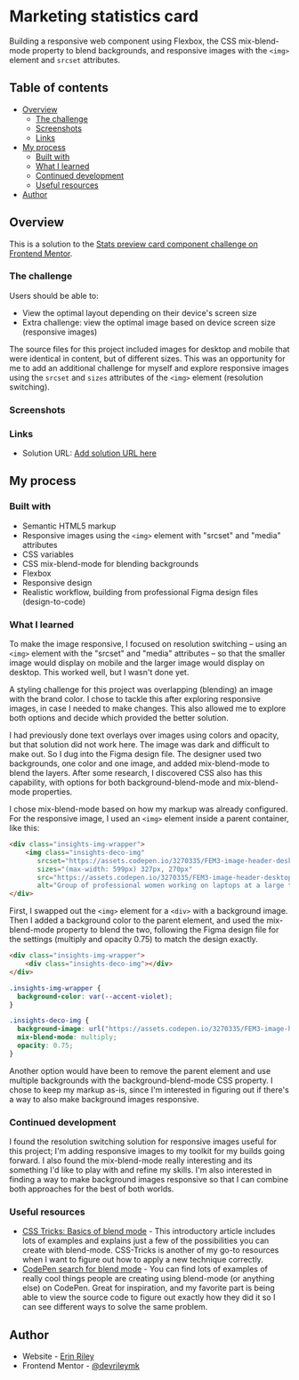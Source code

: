 # Marketing statistics card

Building a responsive web component using Flexbox, the CSS mix-blend-mode property to blend backgrounds, and responsive images with the `<img>` element and `srcset` attributes.

## Table of contents

- [Overview](#overview)
  - [The challenge](#the-challenge)
  - [Screenshots](#screenshots)
  - [Links](#links)
- [My process](#my-process)
  - [Built with](#built-with)
  - [What I learned](#what-i-learned)
  - [Continued development](#continued-development)
  - [Useful resources](#useful-resources)
- [Author](#author)

## Overview

This is a solution to the [Stats preview card component challenge on Frontend Mentor](https://www.frontendmentor.io/challenges/stats-preview-card-component-8JqbgoU62).

### The challenge

Users should be able to:

- View the optimal layout depending on their device's screen size
- Extra challenge: view the optimal image based on device screen size (responsive images)

The source files for this project included images for desktop and mobile that were identical in content, but of different sizes. This was an opportunity for me to add an additional challenge for myself and explore responsive images using the `srcset` and `sizes` attributes of the `<img>` element (resolution switching). 

### Screenshots

### Links

- Solution URL: [Add solution URL here](https://your-solution-url.com)

## My process

### Built with

- Semantic HTML5 markup
- Responsive images using the `<img>` element with "srcset" and "media" attributes
- CSS variables
- CSS mix-blend-mode for blending backgrounds
- Flexbox
- Responsive design
- Realistic workflow, building from professional Figma design files (design-to-code)

### What I learned

To make the image responsive, I focused on resolution switching – using an `<img>` element with the "srcset" and "media" attributes – so that the smaller image would display on mobile and the larger image would display on desktop. This worked well, but I wasn't done yet.

A styling challenge for this project was overlapping (blending) an image with the brand color. I chose to tackle this after exploring responsive images, in case I needed to make changes. This also allowed me to explore both options and decide which provided the better solution.

I had previously done text overlays over images using colors and opacity, but that solution did not work here. The image was dark and difficult to make out. So I dug into the Figma design file. The designer used two backgrounds, one color and one image, and added mix-blend-mode to blend the layers. After some research, I discovered CSS also has this capability, with options for both background-blend-mode and mix-blend-mode properties.

I chose mix-blend-mode based on how my markup was already configured. For the responsive image, I used an `<img>` element inside a parent container, like this:

```html
<div class="insights-img-wrapper">
    <img class="insights-deco-img" 
       srcset="https://assets.codepen.io/3270335/FEM3-image-header-desktop.jpg 540w, https://assets.codepen.io/3270335/FEM3-image-header-mobile.jpg 654w"
       sizes="(max-width: 599px) 327px, 270px"
       src="https://assets.codepen.io/3270335/FEM3-image-header-desktop.jpg"
       alt="Group of professional women working on laptops at a large table in an open office space"/>
</div>
```

First, I swapped out the `<img>` element for a `<div>` with a background image. Then I added a background color to the parent element, and used the mix-blend-mode property to blend the two, following the Figma design file for the settings (multiply and opacity 0.75) to match the design exactly. 

```html
<div class="insights-img-wrapper">
    <div class="insights-deco-img"></div>
</div>
```

```CSS
.insights-img-wrapper {
  background-color: var(--accent-violet);
}

.insights-deco-img {
  background-image: url("https://assets.codepen.io/3270335/FEM3-image-header-desktop.jpg");
  mix-blend-mode: multiply;
  opacity: 0.75;
}
```

Another option would have been to remove the parent element and use multiple backgrounds with the background-blend-mode CSS property. I chose to keep my markup as-is, since I'm interested in figuring out if there's a way to also make background images responsive. 

### Continued development

I found the resolution switching solution for responsive images useful for this project; I'm adding responsive images to my toolkit for my builds going forward. I also found the mix-blend-mode really interesting and its something I'd like to play with and refine my skills. I'm also interested in finding a way to make background images responsive so that I can combine both approaches for the best of both worlds.

### Useful resources

- [CSS Tricks: Basics of blend mode](https://css-tricks.com/basics-css-blend-modes/) - This introductory article includes lots of examples and explains just a few of the possibilities you can create with blend-mode. CSS-Tricks is another of my go-to resources when I want to figure out how to apply a new technique correctly. 
- [CodePen search for blend mode](https://codepen.io/search/pens?q=blend+mode) - You can find lots of examples of really cool things people are creating using blend-mode (or anything else) on CodePen. Great for inspiration, and my favorite part is being able to view the source code to figure out exactly how they did it so I can see different ways to solve the same problem.

## Author

- Website - [Erin Riley](https://rileydevdzn.webflow.io)
- Frontend Mentor - [@devrileymk](https://www.frontendmentor.io/profile/devrileymk)
